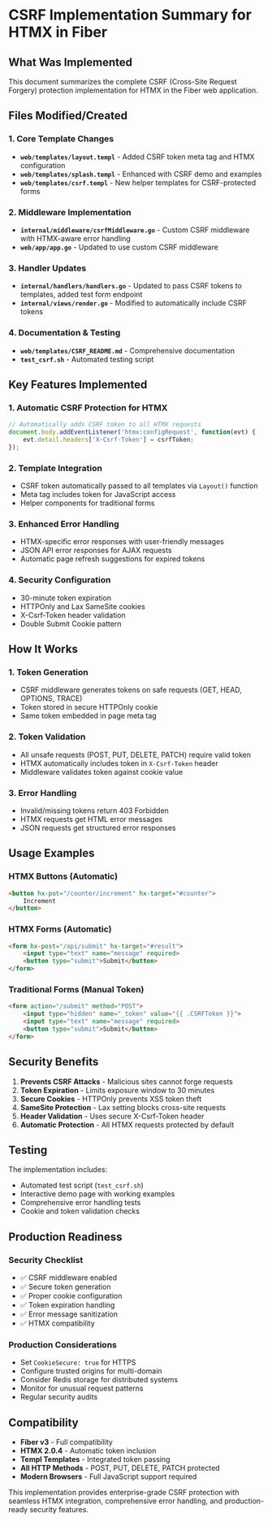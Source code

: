 # CSRF Implementation Summary for HTMX in Fiber

## What Was Implemented

This document summarizes the complete CSRF (Cross-Site Request Forgery) protection implementation for HTMX in the Fiber web application.

## Files Modified/Created

### 1. Core Template Changes
- **`web/templates/layout.templ`** - Added CSRF token meta tag and HTMX configuration
- **`web/templates/splash.templ`** - Enhanced with CSRF demo and examples
- **`web/templates/csrf.templ`** - New helper templates for CSRF-protected forms

### 2. Middleware Implementation
- **`internal/middleware/csrfMiddleware.go`** - Custom CSRF middleware with HTMX-aware error handling
- **`web/app/app.go`** - Updated to use custom CSRF middleware

### 3. Handler Updates
- **`internal/handlers/handlers.go`** - Updated to pass CSRF tokens to templates, added test form endpoint
- **`internal/views/render.go`** - Modified to automatically include CSRF tokens

### 4. Documentation & Testing
- **`web/templates/CSRF_README.md`** - Comprehensive documentation
- **`test_csrf.sh`** - Automated testing script

## Key Features Implemented

### 1. Automatic CSRF Protection for HTMX
```javascript
// Automatically adds CSRF token to all HTMX requests
document.body.addEventListener('htmx:configRequest', function(evt) {
    evt.detail.headers['X-Csrf-Token'] = csrfToken;
});
```

### 2. Template Integration
- CSRF token automatically passed to all templates via `Layout()` function
- Meta tag includes token for JavaScript access
- Helper components for traditional forms

### 3. Enhanced Error Handling
- HTMX-specific error responses with user-friendly messages
- JSON API error responses for AJAX requests
- Automatic page refresh suggestions for expired tokens

### 4. Security Configuration
- 30-minute token expiration
- HTTPOnly and Lax SameSite cookies
- X-Csrf-Token header validation
- Double Submit Cookie pattern

## How It Works

### 1. Token Generation
- CSRF middleware generates tokens on safe requests (GET, HEAD, OPTIONS, TRACE)
- Token stored in secure HTTPOnly cookie
- Same token embedded in page meta tag

### 2. Token Validation
- All unsafe requests (POST, PUT, DELETE, PATCH) require valid token
- HTMX automatically includes token in `X-Csrf-Token` header
- Middleware validates token against cookie value

### 3. Error Handling
- Invalid/missing tokens return 403 Forbidden
- HTMX requests get HTML error messages
- JSON requests get structured error responses

## Usage Examples

### HTMX Buttons (Automatic)
```html
<button hx-put="/counter/increment" hx-target="#counter">
    Increment
</button>
```

### HTMX Forms (Automatic)
```html
<form hx-post="/api/submit" hx-target="#result">
    <input type="text" name="message" required>
    <button type="submit">Submit</button>
</form>
```

### Traditional Forms (Manual Token)
```html
<form action="/submit" method="POST">
    <input type="hidden" name="_token" value="{{ .CSRFToken }}">
    <input type="text" name="message" required>
    <button type="submit">Submit</button>
</form>
```

## Security Benefits

1. **Prevents CSRF Attacks** - Malicious sites cannot forge requests
2. **Token Expiration** - Limits exposure window to 30 minutes
3. **Secure Cookies** - HTTPOnly prevents XSS token theft
4. **SameSite Protection** - Lax setting blocks cross-site requests
5. **Header Validation** - Uses secure X-Csrf-Token header
6. **Automatic Protection** - All HTMX requests protected by default

## Testing

The implementation includes:
- Automated test script (`test_csrf.sh`)
- Interactive demo page with working examples
- Comprehensive error handling tests
- Cookie and token validation checks

## Production Readiness

### Security Checklist
- ✅ CSRF middleware enabled
- ✅ Secure token generation
- ✅ Proper cookie configuration
- ✅ Token expiration handling
- ✅ Error message sanitization
- ✅ HTMX compatibility

### Production Considerations
- Set `CookieSecure: true` for HTTPS
- Configure trusted origins for multi-domain
- Consider Redis storage for distributed systems
- Monitor for unusual request patterns
- Regular security audits

## Compatibility

- **Fiber v3** - Full compatibility
- **HTMX 2.0.4** - Automatic token inclusion
- **Templ Templates** - Integrated token passing
- **All HTTP Methods** - POST, PUT, DELETE, PATCH protected
- **Modern Browsers** - Full JavaScript support required

This implementation provides enterprise-grade CSRF protection with seamless HTMX integration, comprehensive error handling, and production-ready security features.